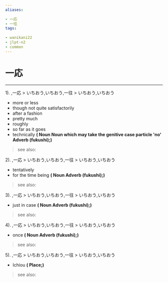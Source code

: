 ```yaml
---
aliases:
    
- 一応
- 一往
tags:
    
- wanikani22
- jlpt-n2
- common
---
```


# 一応
---
1).
,一応 > いちおう,いちおう,一往 > いちおう,いちおう

- more or less
- though not quite satisfactorily
- after a fashion
- pretty much
- roughly
- so far as it goes
- technically
**( Noun Noun which may take the genitive case particle 'no' Adverb (fukushi);)**
> see also: 
            
2).
,一応 > いちおう,いちおう,一往 > いちおう,いちおう

- tentatively
- for the time being
**( Noun Adverb (fukushi);)**
> see also: 
            
3).
,一応 > いちおう,いちおう,一往 > いちおう,いちおう

- just in case
**( Noun Adverb (fukushi);)**
> see also: 
            
4).
,一応 > いちおう,いちおう,一往 > いちおう,いちおう

- once
**( Noun Adverb (fukushi);)**
> see also: 
            
5).
,一応 > いちおう,いちおう,一往 > いちおう,いちおう

- Ichiou
**( Place;)**
> see also: 
            
